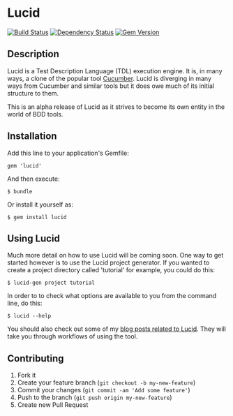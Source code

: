 Lucid
=====

[![Build Status](https://secure.travis-ci.org/jnyman/lucid.png)](http://travis-ci.org/jnyman/lucid)
[![Dependency Status](https://gemnasium.com/jnyman/lucid.png)](https://gemnasium.com/jnyman/lucid)
[![Gem Version](https://badge.fury.io/rb/lucid.png)](http://badge.fury.io/rb/lucid)

Description
-----------

Lucid is a Test Description Language (TDL) execution engine. It is, in many ways, a clone of the popular tool [Cucumber](http://cukes.info/). Lucid is diverging in many ways from Cucumber and similar tools but it does owe much of its initial structure to them.

This is an alpha release of Lucid as it strives to become its own entity in the world of BDD tools.


Installation
------------

Add this line to your application's Gemfile:

    gem 'lucid'

And then execute:

    $ bundle

Or install it yourself as:

    $ gem install lucid


Using Lucid
-----------

Much more detail on how to use Lucid will be coming soon. One way to get started however is to use the Lucid project generator. If you wanted to create a project directory called 'tutorial' for example, you could do this:

    $ lucid-gen project tutorial

In order to to check what options are available to you from the command line, do this:

    $ lucid --help

You should also check out some of my [blog posts related to Lucid](http://testerstories.com/?cat=24). They will take you through workflows of using the tool.


Contributing
------------

1. Fork it
2. Create your feature branch (`git checkout -b my-new-feature`)
3. Commit your changes (`git commit -am 'Add some feature'`)
4. Push to the branch (`git push origin my-new-feature`)
5. Create new Pull Request
